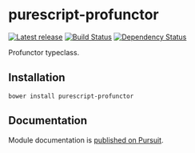 # purescript-profunctor

[![Latest release](http://img.shields.io/bower/v/purescript-profunctor.svg)](https://github.com/purescript/purescript-profunctor/releases)
[![Build Status](https://travis-ci.org/purescript/purescript-profunctor.svg?branch=master)](https://travis-ci.org/purescript/purescript-profunctor)
[![Dependency Status](https://www.versioneye.com/user/projects/55848c93363861001b00019f/badge.svg?style=flat)](https://www.versioneye.com/user/projects/55848c93363861001b00019f)

Profunctor typeclass.

## Installation

```
bower install purescript-profunctor
```

## Documentation

Module documentation is [published on Pursuit](http://pursuit.purescript.org/packages/purescript-profunctor).
